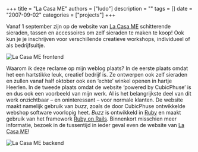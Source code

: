 +++
title = "La Casa ME"
authors = ["ludo"]
description = ""
tags = []
date = "2007-09-02"
categories = ["projects"]
+++

Vanaf 1 september zijn op de website van <a href="http://lacasame.nl">La Casa ME</a> schitterende sieraden, tassen en accessoires om zelf sieraden te maken te koop! Ook kun je je inschrijven voor verschillende creatieve workshops, individueel of als bedrijfsuitje.

![La Casa ME frontend](lacasame_frontend.png)

Waarom ik deze reclame op mijn weblog plaats? In de eerste plaats omdat het een hartstikke leuk, creatief bedrijf is. Ze ontwerpen ook zelf sieraden en zullen vanaf half oktober ook een ‘echte’ winkel openen in hartje Heerlen. In de tweede plaats omdat de website ‘powered by CubicPhuse’ is en dus ook een voorbeeld van mijn werk. Al is het belangrijkste deel van dit werk onzichtbaar – en oninteressant – voor normale klanten. De website maakt namelijk gebruik van <em>buzz</em>, zoals de door CubicPhuse ontwikkelde webshop software voorlopig heet. <em>Buzz</em> is ontwikkeld in <a href="http://ruby-lang.org">Ruby</a> en maakt gebruik van het framework <a href="http://rubyonrails.com">Ruby on Rails</a>. Binnenkort misschien meer informatie, bezoek in de tussentijd in ieder geval even de website van <a href="http://lacasame.nl">La Casa ME</a>!

![La Casa ME backend](lacasame_backend.png)
